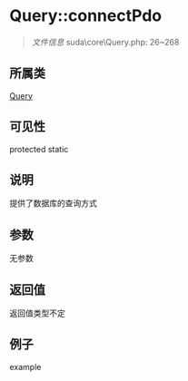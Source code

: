 # Query::connectPdo



> *文件信息* suda\core\Query.php: 26~268

## 所属类 

[Query](../Query.md)

## 可见性

 protected static

## 说明

提供了数据库的查询方式



## 参数


无参数


## 返回值

返回值类型不定


## 例子

example